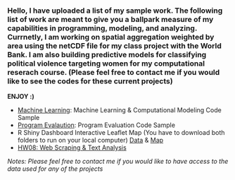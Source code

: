 ### Hello, I have uploaded a list of my sample work. The following list of work are meant to give you a ballpark measure of my capabilities in programming, modeling, and analyzing. Currnetly, I am working on spatial aggregation weighted by area using the netCDF file for my class project with the World Bank. I am also building predictive models for classifying political violence targeting women for my computational reserach course. (Please feel free to contact me if you would like to see the codes for these current projects) 

**ENJOY :)**

* [Machine Learning](https://github.com/boseongyun/Check_My_Sample_Work/tree/main/Machine%20Learning): Machine Learning & Computational Modeling Code Sample
* [Program Evalaution](https://github.com/boseongyun/Check_My_Sample_Work/tree/main/Program%20Evaluation): Program Evaluation Code Sample
* R Shiny Dashboard Interactive Leaflet Map (You have to download both folders to run on your local computer) [Data](https://github.com/boseongyun/Check_My_Sample_Work/tree/main/R%20Shiny%20Dashboard%20%26%20Leaflet%20) & [Map](https://github.com/boseongyun/Check_My_Sample_Work/tree/main/R%20Shiny%20Dashboard%20%26%20Leaflet)
* [HW08: Web Scraping & Text Analysis](https://github.com/boseongyun/Check_My_Sample_Work/tree/main/hw08-master)


*Notes: Please feel free to contact me if you would like to have access to the data used for any of the projects*
